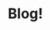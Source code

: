 ---
title: "Blog!"
description: "[Work In Progress]."
draft: false


# custom style
custom_class: "" 
custom_attributes: "" 
custom_css: ""
---